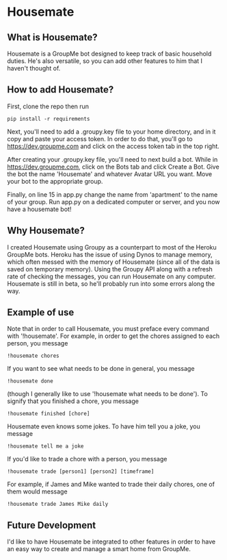 # Housemate

## What is Housemate?
Housemate is a GroupMe bot designed to keep track of basic household duties. He's also versatile, so you can add other features to him that I haven't thought of.

## How to add Housemate?

First, clone the repo then run

```
pip install -r requirements
```

Next, you'll need to add a .groupy.key file to your home directory, and in it copy and paste your access token. In order to do that,
you'll go to https://dev.groupme.com and click on the access token tab in the top right.

After creating your .groupy.key file, you'll need to next build a bot. While in https://dev.groupme.com, click on the Bots tab
and click Create a Bot. Give the bot the name 'Housemate' and whatever Avatar URL you want. Move your bot to the appropriate group.

Finally, on line 15 in app.py change the name from 'apartment' to the name of your group. Run app.py on a dedicated computer or server, and you now have
a housemate bot!

## Why Housemate?

I created Housemate using Groupy as a counterpart to most of the Heroku GroupMe bots. Heroku has the issue of using
Dynos to manage memory, which often messed with the memory of Housemate (since all of the data is saved on temporary memory).
Using the Groupy API along with a refresh rate of checking the messages, you can run Housemate on any computer. Housemate
is still in beta, so he'll probably run into some errors along the way.

## Example of use

Note that in order to call Housemate, you must preface every command with '!housemate'. For example, in order to get
the chores assigned to each person, you message

```
!housemate chores
```

If you want to see what needs to be done in general, you message

```
!housemate done
```

(though I generally like to use '!housemate what needs to be done'). To signify that you finished a chore, you message

```
!housemate finished [chore]
```

Housemate even knows some jokes. To have him tell you a joke, you message

```
!housemate tell me a joke
```

If you'd like to trade a chore with a person, you message

```
!housemate trade [person1] [person2] [timeframe]
```

For example, if James and Mike wanted to trade their daily chores, one of them would message

```
!housemate trade James Mike daily
```

## Future Development

I'd like to have Housemate be integrated to other features in order to have an easy way to create and manage a smart home
from GroupMe.


